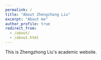 ```yaml
---
permalink: /
title: "About Zhengzhong Liu"
excerpt: "About me"
author_profile: true
redirect_from: 
  - /about/
  - /about.html
---
```


This is Zhengzhong Liu's academic website.

